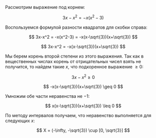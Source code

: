 Рассмотрим выражение под корнем:

$$ 3x-x^2 = -x(x^2-3) $$

Воспользуемся формулой разности квадратов для скобки справа:

$$ 3x-x^2 = -x(x^2-3) = -x(x-\sqrt{3})(x+\sqrt{3}) $$

$$ 3x-x^2 = -x(x-\sqrt{3})(x+\sqrt{3}) $$

Мы берем корень второй степени из этого выражения. Так как в вещественных числах корень от отрицательных чисел взять не получится, то найдем такие $x$, что подкоренное выражение $\geq 0$:

$$ 3x-x^2 \geq 0 $$

$$ -x(x-\sqrt{3})(x+\sqrt{3}) \geq 0 $$

Умножим обе части неравенства не $-1$:

$$ x(x-\sqrt{3})(x+\sqrt{3}) \leq 0 $$

По методу интервалов получаем, что неравенство выполняется для следующих $x$:

$$ X = (-\infty, -\sqrt{3}) \cup [0, \sqrt{3}] $$